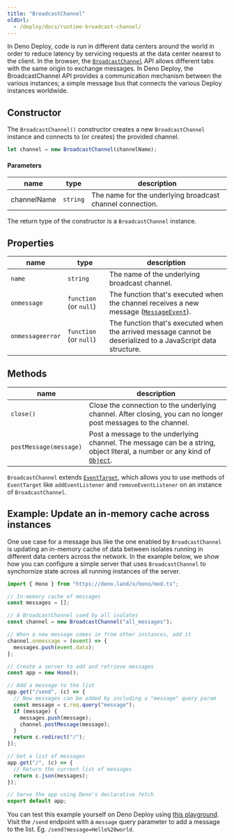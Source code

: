 ```yaml
---
title: "BroadcastChannel"
oldUrl:
  - /deploy/docs/runtime-broadcast-channel/
---
```


In Deno Deploy, code is run in different data centers around the world in order
to reduce latency by servicing requests at the data center nearest to the
client. In the browser, the
[`BroadcastChannel`](https://developer.mozilla.org/en-US/docs/Web/API/Broadcast_Channel_API)
API allows different tabs with the same origin to exchange messages. In Deno
Deploy, the BroadcastChannel API provides a communication mechanism between the
various instances; a simple message bus that connects the various Deploy
instances worldwide.

## Constructor

The `BroadcastChannel()` constructor creates a new `BroadcastChannel` instance
and connects to (or creates) the provided channel.

```ts
let channel = new BroadcastChannel(channelName);
```

#### Parameters

| name        | type     | description                                               |
| ----------- | -------- | --------------------------------------------------------- |
| channelName | `string` | The name for the underlying broadcast channel connection. |

The return type of the constructor is a `BroadcastChannel` instance.

## Properties

| name             | type                   | description                                                                                                  |
| ---------------- | ---------------------- | ------------------------------------------------------------------------------------------------------------ |
| `name`           | `string`               | The name of the underlying broadcast channel.                                                                |
| `onmessage`      | `function` (or `null`) | The function that's executed when the channel receives a new message ([`MessageEvent`][messageevent]).       |
| `onmessageerror` | `function` (or `null`) | The function that's executed when the arrived message cannot be deserialized to a JavaScript data structure. |

## Methods

| name                   | description                                                                                                                        |
| ---------------------- | ---------------------------------------------------------------------------------------------------------------------------------- |
| `close()`              | Close the connection to the underlying channel. After closing, you can no longer post messages to the channel.                     |
| `postMessage(message)` | Post a message to the underlying channel. The message can be a string, object literal, a number or any kind of [`Object`][object]. |

`BroadcastChannel` extends [`EventTarget`][eventtarget], which allows you to use
methods of `EventTarget` like `addEventListener` and `removeEventListener` on an
instance of `BroadcastChannel`.

## Example: Update an in-memory cache across instances

One use case for a message bus like the one enabled by `BroadcastChannel` is
updating an in-memory cache of data between isolates running in different data
centers across the network. In the example below, we show how you can configure
a simple server that uses `BroadcastChannel` to synchornize state across all
running instances of the server.

```ts
import { Hono } from "https://deno.land/x/hono/mod.ts";

// In-memory cache of messages
const messages = [];

// A BroadcastChannel used by all isolates
const channel = new BroadcastChannel("all_messages");

// When a new message comes in from other instances, add it
channel.onmessage = (event) => {
  messages.push(event.data);
};

// Create a server to add and retrieve messages
const app = new Hono();

// Add a message to the list
app.get("/send", (c) => {
  // New messages can be added by including a "message" query param
  const message = c.req.query("message");
  if (message) {
    messages.push(message);
    channel.postMessage(message);
  }
  return c.redirect("/");
});

// Get a list of messages
app.get("/", (c) => {
  // Return the current list of messages
  return c.json(messages);
});

// Serve the app using Deno's declarative fetch
export default app;
```

You can test this example yourself on Deno Deploy using
[this playground](https://dash.deno.com/playground/broadcast-channel-example).
Visit the `/send` endpoint with a `message` query parameter to add a message to the list. Eg. `/send?message=Hello%20world`.

[eventtarget]: https://developer.mozilla.org/en-US/docs/Web/API/EventTarget
[messageevent]: https://developer.mozilla.org/en-US/docs/Web/API/MessageEvent
[object]: https://developer.mozilla.org/en-US/docs/Web/JavaScript/Reference/Global_Objects/Object
